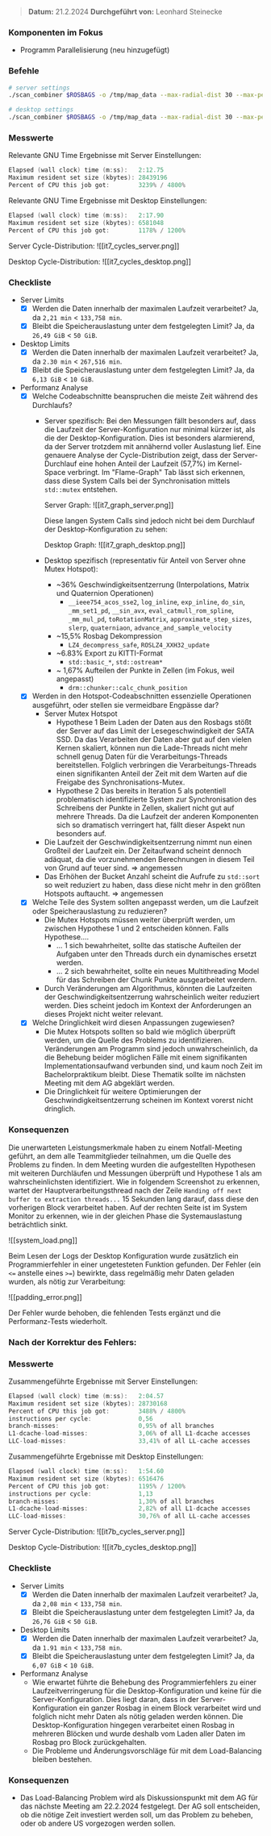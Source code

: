 
>  **Datum:** 21.2.2024
>  **Durchgeführt von:** Leonhard Steinecke

### Komponenten im Fokus
- Programm Parallelisierung (neu hinzugefügt)

### Befehle

```bash
# server settings
./scan_combiner $ROSBAGS -o /tmp/map_data --max-radial-dist 30 --max-peripheral-dist 20 --time-per-block 1h --max-scan-pos-deviation 1 --chunk-size 30 --threads 48

# desktop settings
./scan_combiner $ROSBAGS -o /tmp/map_data --max-radial-dist 30 --max-peripheral-dist 20 --time-per-block 5min --max-scan-pos-deviation 1 --chunk-size 30 --threads 12
```

### Messwerte

Relevante GNU Time Ergebnisse mit Server Einstellungen:
```go
Elapsed (wall clock) time (m:ss):   2:12.75
Maximum resident set size (kbytes): 28439196
Percent of CPU this job got:        3239% / 4800%
```

Relevante GNU Time Ergebnisse mit Desktop Einstellungen:
```go
Elapsed (wall clock) time (m:ss):   2:17.90
Maximum resident set size (kbytes): 6581048
Percent of CPU this job got:        1178% / 1200%
```

Server Cycle-Distribution:
![[it7_cycles_server.png]]

Desktop Cycle-Distribution:
![[it7_cycles_desktop.png]]

### Checkliste
- Server Limits
	- [x] Werden die Daten innerhalb der maximalen Laufzeit verarbeitet?
		Ja, da `2,21 min` < `133,758 min`.
	- [x] Bleibt die Speicherauslastung unter dem festgelegten Limit?
		Ja, da `26,49 GiB` < `50 GiB`.
- Desktop Limits
	- [x] Werden die Daten innerhalb der maximalen Laufzeit verarbeitet?
		Ja, da `2.30 min` < `267,516 min`.
	- [x] Bleibt die Speicherauslastung unter dem festgelegten Limit?
		Ja, da `6,13 GiB` < `10 GiB`.
- Performanz Analyse
	- [x] Welche Codeabschnitte beanspruchen die meiste Zeit während des Durchlaufs?
		- Server spezifisch:
			Bei den Messungen fällt besonders auf, dass die Laufzeit der Server-Konfiguration nur minimal kürzer ist, als die der Desktop-Konfiguration.
			Dies ist besonders alarmierend, da der Server trotzdem mit annähernd voller Auslastung lief.
			Eine genauere Analyse der Cycle-Distribution zeigt, dass der Server-Durchlauf eine hohen Anteil der Laufzeit (57,7%) im Kernel-Space verbringt.
			Im "Flame-Graph" Tab lässt sich erkennen, dass diese System Calls bei der Synchronisation mittels `std::mutex` entstehen.
			  
			Server Graph:
			![[it7_graph_server.png]]
		
			Diese langen System Calls sind jedoch nicht bei dem Durchlauf der Desktop-Konfiguration zu sehen:
		
			Desktop Graph:
			![[it7_graph_desktop.png]]
		- Desktop spezifisch (representativ für Anteil von Server ohne Mutex Hotspot):
			- ~36% Geschwindigkeitsentzerrung (Interpolations, Matrix und Quaternion Operationen)
				- `__ieee754_acos_sse2`, `log_inline`, `exp_inline`, `do_sin`, `_mm_set1_pd`, `__sin_avx`, `eval_catmull_rom_spline`, `_mm_mul_pd`, `toRotationMatrix`, `approximate_step_sizes`, `slerp`, `quaterniaon`, `advance_and_sample_velocity`
			- ~15,5% Rosbag Dekompression
				-  `LZ4_decompress_safe`, `ROSLZ4_XXH32_update`
			- ~6.83% Export zu KITTI-Format
				- `std::basic_*`, `std::ostream*`
			- ~ 1,67% Aufteilen der Punkte in Zellen (im Fokus, weil angepasst)
				- `drm::chunker::calc_chunk_position`
	- [x] Werden in den Hotspot-Codeabschnitten essenzielle Operationen ausgeführt, oder stellen sie vermeidbare Engpässe dar?
		- Server Mutex Hotspot
			- Hypothese 1
				Beim Laden der Daten aus den Rosbags stößt der Server auf das Limit der Lesegeschwindigkeit der SATA SSD.
				Da das Verarbeiten der Daten aber gut auf den vielen Kernen skaliert, können nun die Lade-Threads nicht mehr schnell genug Daten für die Verarbeitungs-Threads bereitstellen.
				Folglich verbringen die  Verarbeitungs-Threads einen signifikanten Anteil der Zeit mit dem Warten auf die Freigabe des Synchronisations-Mutex.
			- Hypothese 2
				Das bereits in Iteration 5 als potentiell problematisch identifizierte System zur Synchronisation des Schreibens der Punkte in Zellen, skaliert nicht gut auf mehrere Threads.
				Da die Laufzeit der anderen Komponenten sich so dramatisch verringert hat, fällt dieser Aspekt nun besonders auf.
		- Die Laufzeit der Geschwindigkeitsentzerrung nimmt nun einen Großteil der Laufzeit ein. Der Zeitaufwand scheint dennoch adäquat,
		  da die vorzunehmenden Berechnungen in diesem Teil von Grund auf teuer sind. => angemessen
		-  Das Erhöhen der Bucket Anzahl scheint die Aufrufe zu `std::sort` so weit reduziert zu haben, dass diese nicht mehr in den größten Hotspots auftaucht. => angemessen
	- [x] Welche Teile des System sollten angepasst werden, um die Laufzeit oder Speicherauslastung zu reduzieren?
		- Die Mutex Hotspots müssen weiter überprüft werden, um zwischen Hypothese 1 und 2 entscheiden können. Falls Hypothese....
			- ... 1 sich bewahrheitet, sollte das statische Aufteilen der Aufgaben unter den Threads durch ein dynamisches ersetzt werden.
			- ... 2 sich bewahrheitet, sollte ein neues Multithreading Model für das Schreiben der Chunk Punkte ausgearbeitet werdern.
		- Durch Veränderungen am Algorithmus, könnten die Laufzeiten der Geschwindigkeitsentzerrung wahrscheinlich weiter reduziert werden.
		  Dies scheint jedoch im Kontext der Anforderungen an dieses Projekt nicht weiter relevant.
	- [x] Welche Dringlichkeit wird diesen Anpassungen zugewiesen?
		- Die Mutex Hotspots sollten so bald wie möglich überprüft werden, um die Quelle des Problems zu identifizieren.
		  Veränderungen am Programm sind jedoch unwahrscheinlich, da die Behebung beider möglichen Fälle mit einem signifikanten Implementationsaufwand verbunden sind,
		  und kaum noch Zeit im Bachelorpraktikum bleibt. Diese Thematik sollte im nächsten Meeting mit dem AG abgeklärt werden.
		- Die Dringlichkeit für weitere Optimierungen der Geschwindigkeitsentzerrung scheinen im Kontext vorerst nicht dringlich.

### Konsequenzen

Die unerwarteten Leistungsmerkmale haben zu einem Notfall-Meeting geführt, an dem alle Teammitglieder teilnahmen, um die Quelle des Problems zu finden.
In dem Meeting wurden die aufgestellten Hypothesen mit weiteren Durchläufen und Messungen überprüft und Hypothese 1 als am wahrscheinlichsten identifiziert.
Wie in folgendem Screenshot zu erkennen, wartet der Hauptverarbeitungsthread nach der Zeile `Handing off next buffer to extraction threads...` 15 Sekunden lang darauf,
dass diese den vorherigen Block verarbeitet haben. Auf der rechten Seite ist im System Monitor zu erkennen, wie in der gleichen Phase die Systemauslastung beträchtlich sinkt.   

![[system_load.png]]

Beim Lesen der Logs der Desktop Konfiguration wurde zusätzlich ein Programmierfehler in einer ungetesteten Funktion gefunden.
Der Fehler (ein `<=` anstelle eines `>=`) bewirkte, dass regelmäßig mehr Daten geladen wurden, als nötig zur Verarbeitung:

![[padding_error.png]]

Der Fehler wurde behoben, die fehlenden Tests ergänzt und die Performanz-Tests wiederholt.

### Nach der Korrektur des Fehlers:

### Messwerte

Zusammengeführte Ergebnisse mit Server Einstellungen:
```go
Elapsed (wall clock) time (m:ss):   2:04.57
Maximum resident set size (kbytes): 28730168
Percent of CPU this job got:        3488% / 4800%
instructions per cycle:             0,56
branch-misses:                      0,95% of all branches
L1-dcache-load-misses:              3,06% of all L1-dcache accesses
LLC-load-misses:                    33,41% of all LL-cache accesses
```

Zusammengeführte Ergebnisse mit Desktop Einstellungen:
```go
Elapsed (wall clock) time (m:ss):   1:54.60
Maximum resident set size (kbytes): 6516476
Percent of CPU this job got:        1195% / 1200%
instructions per cycle:             1,13
branch-misses:                      1,30% of all branches
L1-dcache-load-misses:              2,82% of all L1-dcache accesses
LLC-load-misses:                    30,76% of all LL-cache accesses
```

Server Cycle-Distribution:
![[it7b_cycles_server.png]]

Desktop Cycle-Distribution:
![[it7b_cycles_desktop.png]]

### Checkliste
- Server Limits
	- [x] Werden die Daten innerhalb der maximalen Laufzeit verarbeitet?
		Ja, da `2,08 min` < `133,758 min`.
	- [x] Bleibt die Speicherauslastung unter dem festgelegten Limit?
		Ja, da `26,76 GiB` < `50 GiB`.
- Desktop Limits
	- [x] Werden die Daten innerhalb der maximalen Laufzeit verarbeitet?
		Ja, da `1.91 min` < `133,758 min`.
	- [x] Bleibt die Speicherauslastung unter dem festgelegten Limit?
		Ja, da `6,07 GiB` < `10 GiB`.
- Performanz Analyse
	- Wie erwartet führte die Behebung des Programmierfehlers zu einer Laufzeitverringerung für die Desktop-Konfiguration und keine für die Server-Konfiguration.
	  Dies liegt daran, dass in der Server-Konfiguration ein ganzer Rosbag in einem Block verarbeitet wird und folglich nicht mehr Daten als nötig geladen werden können.
	  Die Desktop-Konfiguration hingegen verarbeitet einen Rosbag in mehreren Blöcken und wurde deshalb vom Laden aller Daten im Rosbag pro Block zurückgehalten.
	- Die Probleme und Änderungsvorschläge für mit dem Load-Balancing bleiben bestehen.

### Konsequenzen
- Das Load-Balancing Problem wird als Diskussionspunkt mit dem AG für das nächste Meeting am 22.2.2024 festgelegt.
  Der AG soll entscheiden, ob die nötige Zeit investiert werden soll, um das Problem zu beheben, oder ob andere US vorgezogen werden sollen.
